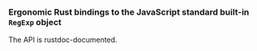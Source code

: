 ### Ergonomic Rust bindings to the JavaScript standard built-in `RegExp` object

The API is rustdoc-documented.